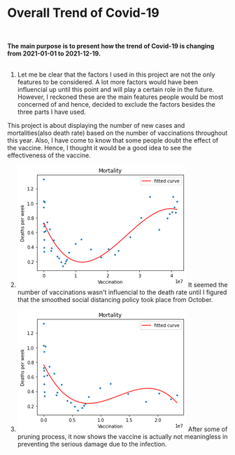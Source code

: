 # Overall Trend of Covid-19 
<br>

**The main purpose is to present how the trend of Covid-19 is changing from 2021-01-01 to 2021-12-19.** 
<br><br>
1. Let me be clear that the factors I used in this project are not the only features to be considered. A lot more factors would have been influencial up until this point and will play a certain role in the future. However, I reckoned these are the main features people would be most concerned of and hence, decided to exclude the factors besides the three parts I have used.

This project is about displaying the number of new cases and mortalities(also death rate) based on the number of vaccinations throughout this year. Also, I have come to know that some people doubt the effect of the vaccine. Hence, I thought it would be a good idea to see the effectiveness of the vaccine.

2. ![alt text](vaccination-deaths.png)
It seemed the number of vaccinations wasn't influencial to the death rate until I figured that the smoothed social distancing policy took place from October.

3. ![alt text](vaccination-death_2.png)
After some of pruning process, it now shows the vaccine is actually not meaningless in preventing the serious damage due to the infection.

